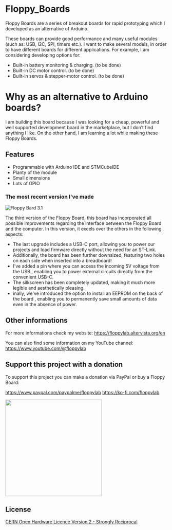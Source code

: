 # Floppy_Boards
Floppy Boards are a series of breakout boards for rapid prototyping which I developed as an alternative of Arduino.

These boards can provide good performance and many useful modules (such as: USB, I2C, SPI, timers etc.). I want to make several models, in order to have different boards for different applications.
For example, I am considering developing options for:

- Built-in battery monitoring & charging.   (to be done)
- Built-in DC motor control.                (to be done)
- Built-in servos & stepper-motor control.  (to be done)

# Why as an alternative to Arduino boards?
I am building this board because I was looking for a cheap, powerful and well supported development board in the marketplace, but I don’t find anything I like. On the other hand, I am learning a lot while making these Floppy Boards.
## Features
- Programmable with Arduino IDE and STMCubeIDE
- Planty of the module
- Small dimensions
- Lots of GPIO

### The most recent version I've made
![Floppy Bard 3.1](https://floppylab.altervista.org/wp-content/uploads/2023/09/FB-3.1-no-sfondo-960x768.png)

The third version of the Floppy Board, this board has incorporated all possible improvements regarding the interface between the Floppy Board and the computer.
In this version, it excels over the others in the following aspects:

- The last upgrade includes a USB-C port, allowing you to power our projects and load firmware directly without the need for an ST-Link.
- Additionally, the board has been further downsized, featuring two holes on each side when inserted into a breadboard!
- I've added a pin where you can access the incoming 5V voltage from the USB , enabling you to power external circuits directly from the convenient USB-C.
- The silkscreen has been completely updated, making it much more legible and aesthetically pleasing.
- inally, we've introduced the option to install an EEPROM on the back of the board , enabling you to permanently save small amounts of data even in the absence of power.


## Other informations

For more informations check my website: https://floppylab.altervista.org/en

You can also find some information on my YouTube channel: https://www.youtube.com/@floppylab

## Support this project with a donation

To support this project you can make a donation via PayPal or buy a Floppy Board:

https://www.paypal.com/paypalme/floppylab
https://ko-fi.com/floppylab

<img src="https://floppylab.altervista.org/wp-content/uploads/2023/02/cropped-Stemma-scritta-tonda.png" width="300">


## License

[CERN Open Hardware Licence Version 2 - Strongly Reciprocal](https://choosealicense.com/licenses/cern-ohl-s-2.0/#)

